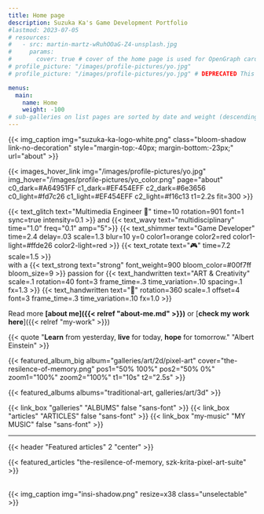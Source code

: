 ```yaml
---
title: Home page
description: Suzuka Ka's Game Development Portfolio
#lastmod: 2023-07-05
# resources:
#   - src: martin-martz-wRuhOOaG-Z4-unsplash.jpg
#     params:
#       cover: true # cover of the home page is used for OpenGraph cards, etc.
# profile_picture: "/images/profile-pictures/yo.jpg"
# profile_picture: "/images/profile-pictures/yo.jpg" # DEPRECATED This is not used

menus:
  main:
    name: Home
    weight: -100
# sub-galleries on list pages are sorted by date and weight (descending)
---
```


<!-- {{< header text="*Suzuka Ka*" h=1 class="bloom-shadow-text" >}} -->

<!-- {{< img_caption img="suzuka-ka-logo-white.png" class="bloom-shadow" >}} -->
{{< img_caption img="suzuka-ka-logo-white.png" class="bloom-shadow link-no-decoration" style="margin-top:-40px; margin-bottom:-23px;" url="about" >}}


<!-- {{< img_caption img="suzuka-ka-logo-white-rotated.png" class="bloom-shadow" >}} -->


{{< images_hover_link img="/images/profile-pictures/yo.jpg" img_hover="/images/profile-pictures/yo_color.png" page="about" c0_dark=#A64951FF c1_dark=#EF454EFF c2_dark=#6e3656 c0_light=#fd7c26 c1_light=#EF454EFF c2_light=#f16c13 t1=2.2s fit=300 >}}


{{< text_glitch text="Multimedia Engineer 🧠" time=10 rotation=901 font=1 sync=true intensity=0.1 >}} and {{< text_wavy text="multidisciplinary" time="1.0" freq="0.1" amp="5">}} <span class="pixel-font">{{< text_shimmer text="Game Developer" time=2.4 delay=.03 scale=1.3 blur=10 y=0 color1=orange color2=red color1-light=#ffde26 color2-light=red >}}</span> {{< text_rotate text="🎮" time=7.2  scale=1.5 >}} <br> with a {{< text_strong text="strong" font_weight=900 bloom_color=#00f7ff bloom_size=9 >}} passion for {{< text_handwritten text="ART & Creativity" scale=.1 rotation=40 font=3 frame_time=.3 time_variation=.10 spacing=.1  fx=1.3 >}} {{< text_handwritten text="🎨" rotation=360 scale=.1 offset=4 font=3 frame_time=.3 time_variation=.10 fx=1.0 >}} 

Read more **[about me]({{< relref "about-me.md" >}})** or [**check my work here**]({{< relref "my-work" >}})

<!-- TODO cambiar el link de "check my work here -->
<!-- (❌❌❌TODO❗❗❗❗❗❗❗❗❗❗❗❗❗❗❗: cambiar el link de "check my work here"❗) -->

<!-- ❌❌❌❗❌❌❌❗❌❌❌❗❌❌❌❗❌❌❌❗❌❌❌❗❌❌❌❗❌❌❌❗❌❌❌❗ -->
<!-- > ⚠️ <u>THIS **SITE** IS **UNDER DEVELOPMENT**</u> ⚠️ -->



<!-- > **Learn** from yesterday, **live** for today, **hope** for tomorrow. <cite>Albert Einstein</cite> -->

{{< quote "**Learn** from yesterday, **live** for today, **hope** for tomorrow." "Albert Einstein" >}}




<!-- [Articles]({{< relref "articles" >}}) &nbsp;&nbsp;&nbsp;| &nbsp;&nbsp;&nbsp;[Albums]({{< relref "galleries" >}}) &nbsp;&nbsp;&nbsp;| &nbsp;&nbsp;&nbsp;[Interviews]({{< relref "articles" >}}) -->




<!-- [2D]({{< relref "/galleries/art/2d">}}) -->

<!-- {{< album_categories title="3d-art, 2d-art" title="My favourite albums" align="right" >}} -->

{{< featured_album_big album="galleries/art/2d/pixel-art" cover="the-resilence-of-memory.png" pos1="50% 100%" pos2="50% 0%" zoom1="100%" zoom2="100%" t1="10s" t2="2.5s" >}}

{{< featured_albums albums="traditional-art, galleries/art/3d" >}}



{{< link_box "galleries" "ALBUMS" false "sans-font" >}} 
{{< link_box "articles" "ARTICLES" false "sans-font" >}} 
{{< link_box "my-music" "MY MUSIC" false "sans-font" >}} 
<!-- {{< link_box "galleries" "INTERVIEWS" false "sans-font" >}}  -->

---
<!-- <br> -->

{{< header "Featured articles" 2 "center" >}}

{{< featured_articles "the-resilence-of-memory, szk-krita-pixel-art-suite" >}}
<!-- {{< link_card "the-resilence-of-memory" >}}
{{< link_card 
  url="the-resilence-of-memory"
  cover="cover.jpg"
  title="The Resilence of Memory"
  subtitle="Pixel Art process"
  url_text=""
  color="rgb(214, 98, 44)"
  hover_color="#eaeaea"
  text_color="#333"
>}} -->



<br>
<!-- {{< img_caption "insi.png" >}} -->
<!-- {{< img_caption img="insi.png" resize=x60 style="opacity: .4;" >}} -->
{{< img_caption img="insi-shadow.png" resize=x38 class="unselectable" >}}
